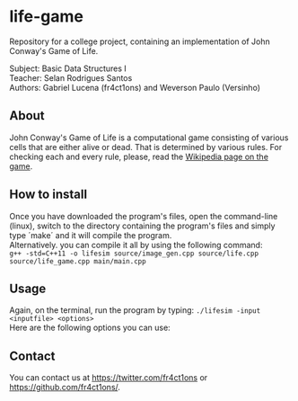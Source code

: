 # life-game
Repository for a college project, containing an implementation of John Conway's Game of Life.  

Subject: Basic Data Structures I  
Teacher: Selan Rodrigues Santos  
Authors: Gabriel Lucena (fr4ct1ons) and Weverson Paulo (Versinho)  

## About  
John Conway's Game of Life is a computational game consisting of various cells that are either alive or dead. That is determined by various rules. For checking each and every rule, please, read the [Wikipedia page on the game](https://en.wikipedia.org/wiki/Conway%27s_Game_of_Life). 

## How to install
Once you have downloaded the program's files, open the command-line (linux), switch to the directory containing the program's files and simply type ´make´ and it will compile the program.  
Alternatively. you can compile it all by using the following command:  
`g++ -std=C++11 -o lifesim source/image_gen.cpp source/life.cpp source/life_game.cpp main/main.cpp`  

## Usage
Again, on the terminal, run the program by typing:
`./lifesim -input <inputfile> <options>`  
Here are the following options you can use:


## Contact
You can contact us at https://twitter.com/fr4ct1ons or https://github.com/fr4ct1ons/.
